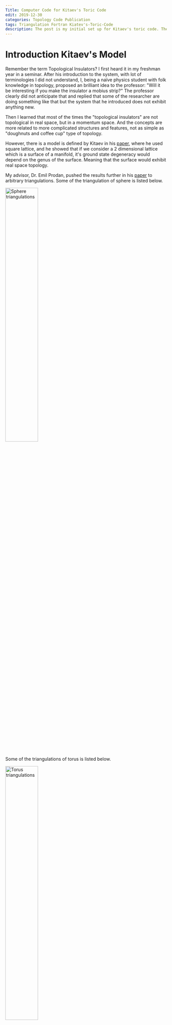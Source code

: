 ```yaml
---
Title: Computer Code for Kitaev's Toric Code
edit: 2019-12-30
categories: Topology Code Publication
tags: Triangulation Fortran Kiatev's-Toric-Code
description: The post is my initial set up for Kitaev's toric code. The work is published on arXiv.
---
```


$$
\newcommand{\id}{\mathrm{id}}
\newcommand{\E}{\mathcal E}
\newcommand{\ind}{\mathrm{ind}}
$$

# Introduction Kitaev's Model

Remember the term Topological Insulators? I first heard it in my freshman year in a seminar. After his introduction to the system, with lot of terminologies I did not understand, I, being a naïve physics student with folk knowledge in topology, proposed an brilliant idea to the professor: "Will it be interesting if you make the insulator a mobius strip?" The professor clearly did not anticipate that and replied that some of the researcher are doing something like that but the system that he introduced does not exhibit anything new. 

Then I learned that most of the times the "topological insulators" are not topological in real space, but in a momentum space. And the concepts are more related to more complicated structures and features, not as simple as "doughnuts and coffee cup" type of topology. 

However, there is a model is defined by Kitaev in his [paper](https://arxiv.org/abs/quant-ph/9707021), where he used square lattice, and he showed that if we consider a 2 dimensional lattice which is a surface of a manifold, it's ground state degeneracy would depend on the genus of the surface. Meaning that the surface would exhibit real space topology. 

My advisor, Dr. Emil Prodan, pushed the results further in his [paper](https://arxiv.org/abs/1907.09898) to arbitrary triangulations. Some of the triangulation of sphere is listed below.

<img src="https://raw.githubusercontent.com/yk-liu/yk-liu.github.io/master/_posts/2019-12-30-Computer-Code-for-Toric-Code/assets/Sphere_triangulations.png" alt="Sphere triangulations" width="45%">

Some of the triangulations of torus is listed below.

<img src="https://raw.githubusercontent.com/yk-liu/yk-liu.github.io/master/_posts/2019-12-30-Computer-Code-for-Toric-Code/assets/Torus_triangulations.png" alt="Torus triangulations" width="45%">

What is interesting is that all the ground state's degeneracy is independent of actual triangulation, but dependent of the genus of the system.

# Definition of the Model

The model is defined on the triangulation, such that on each edge we define two types of operators, $\sigma_v$ and $\sigma_t$. On each vertex $v$ we define an operator $A_v=\displaystyle\bigotimes_{e \text{ connected to }v}\sigma_v$, and on each triangle $t$, we define another operator $B_t=\displaystyle\bigotimes_{e \text{ constructed by }t}\sigma_t$. 

<img src="https://raw.githubusercontent.com/yk-liu/yk-liu.github.io/master/_posts/2019-12-30-Computer-Code-for-Toric-Code/assets/model_setup.png" alt="Toric code set up" width="45%">

The Hamiltonian is defined as 
$$
H = -\sum{A_v} -\sum B_t.
$$
In other words, we want to study the sum over tensor products
$$
\sum_{x,y}\id\otimes\id \otimes \cdots \otimes\id\otimes A^x\otimes\id\otimes \cdots \otimes\id\otimes A^y\otimes\id\otimes \cdots \id\otimes\id
$$

The tensor product can be grouped as such

$$
(\id\otimes\id \otimes \cdots \otimes\id)\otimes A^x\otimes (\id\otimes \cdots \otimes\id) \otimes A^y\otimes (\id\otimes \cdots \id\otimes\id)
$$


# Analytical Formula


The rule for matrix elements’ tensor product is just

$$
E^{(n)}_{i,j} \otimes E^{(m)}_{k,l} = E^{{mn}}_{(i -1)m+k,(j-1)m +l}
$$

The notation $E^{n}$ is to be interpreted as a matrix elements of dimension $n$ by $n$. 

Then we have the distributivity of tensor products

$$
(A+B)\otimes (C+D) = A\otimes C+A\otimes D+B\otimes C + B\otimes D
$$


That means

$$
\begin{align}
&\id^{n_1} \otimes A^{2} \otimes
\id^{n_2} \otimes A^{1} \otimes
\cdots\otimes
\id^{n_K} \otimes A^{Q} \otimes
\id^{n_K+1} 
\\
&=
\left(\sum_{i_1,j_1}^{n_1} E^{n_1}_{i_1,j_1}\delta_{i_1,j_1} \right)\otimes \left( \sum_{k_1,l_1}^{n} A_{k_1,l_1} E^{n}_{k_1,l_1}\right) \otimes  \left(\sum_{i_2,j_2}^{n_2} E^{n_2}_{i_2,j_2}\delta_{i_2,j_2} \right)\otimes \cdots\\
&=
\left(\sum_{i_1,j_1}^{n_1}\sum_{k_1,l_1}^{n} \delta_{i_1,j_1} E^{n_1}_{i_1,j_1}\otimes A_{k_1,l_1} E^{n}_{k_1,l_1}\right) \otimes  \left(\sum_{i_2,j_2}^{n_2} \delta_{i_2,j_2} E^{n_2}_{i_2,j_2} \right)\otimes \cdots
\\
&=
\left(\sum_{i_1,j_1}^{n_1}\sum_{k_1,l_1}^{n} A_{k_1,l_1}\delta_{i_1,j_1} E^{n_1n}_{n(i_1-1)+k_1,n(j_1-1)+l_1}\right) \otimes  \left(\sum_{i_2,j_2}^{n_2} \delta_{i_2,j_2} E^{n_2}_{i_2,j_2} \right)\otimes \cdots\\
&=
\left(\sum_{i_1,j_1}^{n_1}\sum_{k_1,l_1}^{n}\sum_{i_2,j_2}^{n_2} A_{k_1,l_1}\delta_{i_1,j_1}  \delta_{i_2,j_2}E^{n_1n}_{n(i_1-1)+k_1,n(j_1-1)+l_1} \otimes  E^{n_2}_{i_2,j_2} \right)\otimes \cdots\\
&=
\left(\sum_{i_1,j_1}^{n_1}\sum_{k_1,l_1}^{n}\sum_{i_2,j_2}^{n_2} A_{k_1,l_1}\delta_{i_1,j_1}  \delta_{i_2,j_2}E^{n_1nn_2}_{n_2\left(n(i_1-1)+k_1-1\right)+i_2,n_2(n(j_1-1)+l_1-1)+j_2} \ \right)\otimes \cdots\\
\end{align}
$$

Hence we have

$$
\begin{align}
&\id^{n_1} \otimes A^{2} \otimes
\id^{n_2} \otimes A^{1} \otimes
\cdots\otimes
\id^{n_K} \otimes A^{Q} \otimes
\id^{n_K+1} 
\\
&=
\left(\sum_{i_1,j_1}^{n_1}\sum_{k_1,l_1}^{n}\sum_{i_2,j_2}^{n_2} A_{k_1,l_1}\delta_{i_1,j_1}  \delta_{i_2,j_2}E^{n_1nn_2}_{n_2\left(n(i_1-1)+k_1-1\right)+i_2,n_2(n(j_1-1)+l_1-1)+j_2} \ \right)\otimes \cdots\\
&=
\left(\sum_{i_1}^{n_1}\sum_{i_2}^{n_2} \sum_{k_1,l_1}^{n}A_{k_1,l_1}E^{n_1nn_2}_{n_2\left(n(i_1-1)+k_1-1\right)+i_2,n_2(n(i_1-1)+l_1-1)+i_2} \ \right)\otimes \cdots\\
&=
\left(\sum_{i_1}^{n_1}\sum_{i_2}^{n_2} \sum_{k_1,l_1}^{n}\sum_{k_2,l_2}^{n}A_{k_1,l_1}A_{k_2,l_2}E^{n_1nn_2n}_{n(n_2\left(n(i_1-1)+k_1-1\right)+i_2-1)+k_2,n(n_2(n(i_1-1)+l_1-1)+i_2-1)+l_2} \ \right)\otimes \cdots\\
&=
\left(\sum_{i_1}^{n_1}\sum_{i_2}^{n_2} \sum_{i_3}^{n_3} \sum_{k_1,l_1}^{n} \sum_{k_2,l_2}^{n} A_{k_1,l_1}A_{k_2,l_2}E^{n_1nn_2nn_3}_{n_3(n(n_2\left(n(i_1-1)+k_1-1\right)+i_2-1)+k_2-1)+i_3,n_3(n(n_2(n(i_1-1)+l_1-1)+i_2-1)+l_2-1)+i_3} \ \right)\otimes \cdots\\
\end{align}
$$

We can see that the indices of $E$ are

$$
i_1\\
n(i_1-1)+k_1\\
n_2(n(i_1-1)+k_1-1)+i_2\\
n(n_2(n(i_1-1)+k_1-1)+i_2-1)+k_2\\
n_3(n(n_2(n(i_1-1)+k_1-1)+i_2-1)+k_2-1)+i_3
$$

organizing the last term,

$$
\begin{align}
&n_3(n(n_2(n(i_1-1)+k_1-1)+i_2-1)+k_2-1)+i_3\\
&=n_3nn_2ni_1+n_3nn_2k_1+n_3ni_2+n_3k_2+i_3-n_3nn_2n-n_3nn_2-n_3n-n_3\\
&=n_3nn_2n(i_1+n^{-1}k_1-1-n^{-1})+n_3n(i_2+n^{-1}k_2-1-n^{-1})+i_3\\
\end{align}
$$

we know from induction,

$$
\begin{align}
\ind(i,k)&=\sum_{r=1}^{Q}\left(\prod_{s=Q}^{r+1}n_s n\right)i_r
     +\sum_{r=1}^{Q}\left(\prod_{s=Q}^{r+1}n_s n\right)n^{-1}k_r
     -\sum_{r=1}^{Q}\left(\prod_{s=Q}^{r+1}n_s n\right)(1+n^{-1})
\\
&=\sum_{r=1}^{Q}\left(\prod_{s=Q}^{r+1}n_s n\right)(i_r+n^{-1}k_r-1-n^{-1})
\\
&=\sum_{r=1}^{Q}\left(\prod_{s=Q}^{r+1}n_s n\right)(i_r+(k_r-1)/n-1)
\end{align}
$$

Then we can find

$$
\underbrace{\sum_{i_1}^{n_1}\sum_{i_2}^{n_2}\cdots \sum_{i_{Q+1}}^{n_{Q+1}}}
\underbrace{\sum_{k_1,l_1}^{n}\cdots \sum_{k_K,l_K}^{n}} 
A_{k_1,l_1}A_{k_2,l_2}\cdots A_{k_Q,l_Q}
E^{n^{Q}n_1n_2\cdots n_Q}_{\ind(i,k),\ind(i,l)}\\
$$

# The codes for one configuration

The code would be 

```fortran
do i(1)=1,n(1)
 do i(2)=1,n(2)
  ...
   do i(Q+1)=1,n(Q+1)
   !end of sum over identities depth=Q+1
    do k(1)=1,n
    do l(1)=1,n
     do k(2)=1,n
     do l(2)=1,n
      ...
      ...
       do k(Q)=1,n
       do l(Q)=1,n
       ! end of sum over A's depth=3Q+1
       
        ! generate indices and product of A's
        ind1=0; ind2=0
        prod=1; prodA=1
        do r=1,Q
         do s=r+1,Q ! if r+1.gt.Q, there will be no loop here
          prod = prod*n(s)*n0
         end do
         ind1 = ind1+prod*(i(r)+(k(r)-1)/(n0+0d0)-1)
         ind2 = ind2+prod*(i(r)+(l(r)-1)/(n0+0d0)-1)
         prodA = prodA*A(r,k(r),l(r))
        end do
      
        H(ind1,ind2) = H(ind1,ind2)+prodA
       end do
       end do
      ...
      ...
     end do
     end do
    end do
    end do
    !closure of sum over A's
   end do
  ...
 end do
end do
!closure of sum over indetities
       
```

The problem of the above code is that the number of non-trivial operators $Q$ is **hard coded** and cannot be changed by simply changing $Q=Q+1$. 

# Possible problems of the codes

## The code is too deep

The above code for generating one term of the Hamiltonian needs to be put inside of a loop for generating "configurations" of $n_i$'s, resulting the loop being too deeply nested.

```fortran
do loopn=0,2**L
 ! generate a binary string of length L that has Q 1's in it.
 proc=0
 bin=0
 do i=1,L
  bin(i)=mod((loopn-proc)/2**(i-1),2) 
  proc = proc+bin(i)*2**(i-1)
  if(sum(bin).gt.Q) go to 111 
  ! if there are more than Q 1's we will 
  ! abort this binary conversion and further calculation
 end do
 
 ! generate the n(i)'s according to the binary string
 i=1
 do j=1,L
  if (bin(j).eq.1) then
   n(i) = n0**j
   i=i+1
  end if
 end do
 
 ! current loop depth 1
 ! current loop = 2**L
 
 ! code for generating one configuration 
 ! loop depth 3Q+3
 ! loop = n0**(2*Q)*n0**(L-Q)*(much less than 2**L)
 
 
 111 continue
end do
! Hamiltonian is generated
```

This can be solved by 

## The number $Q$ is hard-coded

The loop

```fortran
do i(1)=1,n(1)
 do i(2)=1,n(2)
  ...
   do i(Q+1)=1,n(Q+1)
```

## Solution

The two above problems can be solved by replacing the nested loops to a "smart conversion".

The idea is to convert the total loop $n^{L-Q}$ to a number such that it's $i$th digit is of base $n(i)$, or better,

$$
n^{L-Q} \rightarrow \overline{i(Q+1)_{\scriptsize n(Q+1)}\cdots i(2)_{\scriptsize n(2)} i(1)_{\scriptsize n(1)}}
$$

The loop over $i()$'s can be replaced by

```fortran
!start the flattened loop
do loopi=1,n0**(L-Q)

 proc=0
 prodn=1
 do r=1,Q+1
  prodn=pordn*n(r) 
  i(r)=mod((loopi-proc)/prodn,n(r)) 
  proc = proc+i(r)*prodn
 end do
 
 ! calculate using the above results
 
end do
```

The loop over $k$ and $l$ will be easily modified in the same way. 

```fortran
do loopk=1,n0**Q

 proc=0
 do r=1,Q
  k(r)=mod((loopk-proc)/n0**(r-1),n0) 
  proc = proc+k(r)*n0**(r-1)
 end do
 
 ! calculate using the above results
 
end do
```

# Combined Codes

```fortran
do loopn=0,2**L
 ! generate a binary string of length L that has Q 1's in it.
 proc=0
 bin=0
 do r=1,L
  bin(r)=mod((loopn-proc)/2**(r-1),2) 
  proc = proc+bin(r)*2**(r-1)
  if(sum(bin).gt.Q) go to 111 
  ! if there are more than Q 1's we will 
  ! abort this binary conversion and further calculation
 end do
 
 ! generate the n(i)'s according to the binary string
 i=1
 do j=1,L
  if (bin(j).eq.1) then
   n(i) = n0**j
   i=i+1
  end if
 end do
 
 ! current loop depth 1
 ! current loop = 2**L
 
 !start the flattened loop
 do loopi=1,n0**(L-Q)
  proc=0
  prodn=1
  do r=1,Q+1
   prodn=pordn*n(r) 
   i(r)=mod((loopi-proc)/prodn,n(r)) 
   proc = proc+i(r)*prodn
  end do
  ! i have been generated
  
  do loopk=1,n0**Q
   proc=0 ! it's safe to use r and proc here, they are only one time varable and have no influence on later after the do loop
   do r=1,Q
    k(r)=mod((loopk-proc)/n0**(r-1),n0) 
    proc = proc+k(r)*n0**(r-1)
   end do
   ! k have been generated
   
   do loopl=1,n0**Q
    proc=0
    do r=1,Q
     l(r)=mod((loopl-proc)/n0**(r-1),n0) 
     proc = proc+l(r)*n0**(r-1)
    end do
    ! l have been generated
    
    ind1=0; ind2=0
    prod=1; prodA=1
    do r=1,Q
     do s=r+1,Q ! if r+1.gt.Q, there will be no loop here
      prod = prod*n(s)*n0
     end do
     ind1 = ind1+prod*(i(r)+(k(r)-1)/(n0+0d0)-1)
     ind2 = ind2+prod*(i(r)+(l(r)-1)/(n0+0d0)-1)
     prodA = prodA*A(r,k(r),l(r))
    end do
      
    H(ind1,ind2) = H(ind1,ind2)+prodA
 
   end do ! end of loopl
  end do ! end of loopk
 end do !end of loopi
 111 continue
end do
! Hamiltonian is generateddo loopn=1,2**L
```

## Possible enhancements

- The outmost loop contains a lot of unwanted loops. When $Q$ is small compared to $L$, there are bound to be a lot of wasted resources and jumps. If the `go to` statements breaks the parallelization, we can relabel the qualified `loopn`'s and write that into a much smaller loop.
- In extreme case, we can even compress the entire nested loop into one single big loop using the techniques stated above. But that might result in a code that is hard to understand. 
- In each loop, the product of $A$ is constructed more times than needed. 

# Publication and Improved Code Samples

The final optimal codes is published on arXiv: with many examples.

